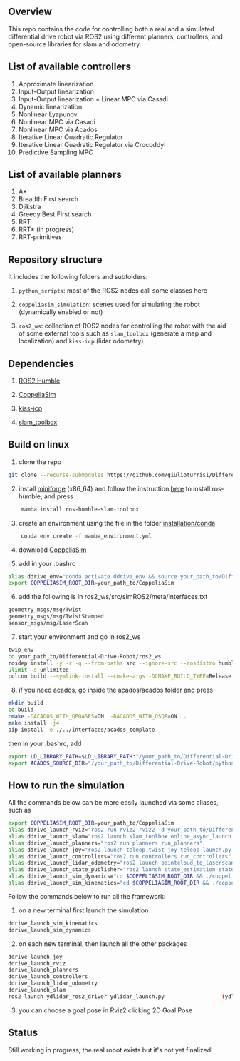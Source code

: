## Overview
This repo contains the code for controlling both a real and a simulated differential drive robot via ROS2 using different planners, controllers, and open-source libraries for slam and odometry. 


## List of available controllers
1. Approximate linearization
2. Input-Output linearization
3. Input-Output linearization + Linear MPC via Casadi
4. Dynamic linearization
5. Nonlinear Lyapunov
6. Nonlinear MPC via Casadi
7. Nonlinear MPC via Acados
8. Iterative Linear Quadratic Regulator
9. Iterative Linear Quadratic Regulator via Crocoddyl
10. Predictive Sampling MPC


## List of available planners
1. A*
2. Breadth First search
3. Djikstra
4. Greedy Best First search
5. RRT
6. RRT* (in progress)
7. RRT-primitives


## Repository structure
It includes the following folders and subfolders:

1. ```python_scripts```: most of the ROS2 nodes call some classes here
 
2. ```coppeliasim_simulation```: scenes used for simulating the robot (dynamically enabled or not)

3. ```ros2_ws```: collection of ROS2 nodes for controlling the robot with the aid of some external tools such as ```slam_toolbox``` (generate a map and localization) and ```kiss-icp``` (lidar odometry)

 
## Dependencies
1. [ROS2 Humble](https://docs.ros.org/en/humble/Installation.html)

2. [CoppeliaSim](https://www.coppeliarobotics.com/downloads)

3. [kiss-icp](https://github.com/PRBonn/kiss-icp)

4. [slam_toolbox](https://github.com/SteveMacenski/slam_toolbox)


## Build on linux
1. clone the repo
```sh
git clone --recurse-submodules https://github.com/giulioturrisi/Differential-Drive-Robot.git
```


2. install [miniforge](https://github.com/conda-forge/miniforge/releases) (x86_64) and follow the instruction [here](https://robostack.github.io/GettingStarted.html) to install ros-humble, and press
```sh
    mamba install ros-humble-slam-toolbox
``` 


3. create an environment using the file in the folder [installation/conda](https://github.com/giulioturrisi/Self-Balancing-Robot/tree/master/installation/conda):

```sh
    conda env create -f mamba_environment.yml
``` 

4. download [CoppeliaSim](https://www.coppeliarobotics.com/) 

5. add in your .bashrc

```sh
alias ddrive_env="conda activate ddrive_env && source your_path_to/Differential-Drive-Robot/ros2_ws/install/setup.bash"
export COPPELIASIM_ROOT_DIR=your_path_to/CoppeliaSim
```

6. add the following ls in ros2_ws/src/simROS2/meta/interfaces.txt 
```sh
geometry_msgs/msg/Twist
geometry_msgs/msg/TwistStamped
sensor_msgs/msg/LaserScan
```

7. start your environment and go in ros2_ws
```sh
twip_env
cd your_path_to/Differential-Drive-Robot/ros2_ws
rosdep install -y -r -q --from-paths src --ignore-src --rosdistro humble
ulimit -s unlimited
colcon build --symlink-install --cmake-args -DCMAKE_BUILD_TYPE=Release
```

8. if you need acados, go inside the [acados](https://github.com/giulioturrisi/Differential-Drive-Robott/tree/master/python_scripts/controllers/acados)/acados folder and press
  
```sh
mkdir build
cd build
cmake -DACADOS_WITH_QPOASES=ON  -DACADOS_WITH_OSQP=ON ..
make install -j4
pip install -e ./../interfaces/acados_template
```
then in your .bashrc, add
```sh
export LD_LIBRARY_PATH=$LD_LIBRARY_PATH:"/your_path_to/Differential-Drive-Robot/python_scripts/controllers/acados/lib"
export ACADOS_SOURCE_DIR="/your_path_to/Differential-Drive-Robot/python_scripts/controllers/acados"
```



## How to run the simulation
All the commands below can be more easily launched via some aliases, such as

```sh
export COPPELIASIM_ROOT_DIR=your_path_to/CoppeliaSim
alias ddrive_launch_rviz="ros2 run rviz2 rviz2 -d your_path_to/Differential-Drive-Robot/ros2_ws/src/utilities/rviz_config/common.rviz"
alias ddrive_launch_slam="ros2 launch slam_toolbox online_async_launch.py"
alias ddrive_launch_planners="ros2 run planners run_planners"
alias ddrive_launch_joy="ros2 launch teleop_twist_joy teleop-launch.py joy_config:='xbox'"
alias ddrive_launch_controllers="ros2 run controllers run_controllers"
alias ddrive_launch_lidar_odometry="ros2 launch pointcloud_to_laserscan sample_laserscan_to_pointcloud_launch.py | ros2 launch kiss_icp odometry.launch.py topic:=/pointcloud visualize:=false child_frame:=base_footprint max_range:=5.0 min_range:=0.2"
alias ddrive_launch_state_publisher="ros2 launch state_estimation state_publisher_launch.py "
alias ddrive_launch_sim_dynamics="cd $COPPELIASIM_ROOT_DIR && ./coppeliaSim.sh -f /your_path_to/Differential-Drive-Robot/coppeliasim_simulation/dynamics.ttt"
alias ddrive_launch_sim_kinematics="cd $COPPELIASIM_ROOT_DIR && ./coppeliaSim.sh -f your_path_to/Differential-Drive-Robot/coppeliasim_simulation/kinematics.ttt"
```

Follow the commands below to run all the framework:

1. on a new terminal first launch the simulation 
```sh
ddrive_launch_sim_kinematics                                              (scene with kinematics)
ddrive_launch_sim_dynamics                                                (scene with dynamics)
```

2. on each new terminal, then launch all the other packages 
```sh
ddrive_launch_joy                                                         (to use the joystick)
ddrive_launch_rviz                                                        (visualization)
ddrive_launch_planners                                                    (planning)
ddrive_launch_controllers                                                 (control)
ddrive_launch_lidar_odometry                                              (tf and kiss-icp)
ddrive_launch_slam                                                        (slam-toolbox)
ros2 launch ydlidar_ros2_driver ydlidar_launch.py                  (ydlidar - only real robot)
```

3. you can choose a goal pose in Rviz2 clicking 2D Goal Pose
   

## Status
Still working in progress, the real robot exists but it's not yet finalized!

